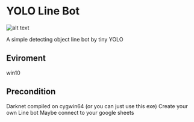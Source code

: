 # YOLO Line Bot

![alt text](https://github.com/jysh1214/YOLO-Line-bot/blob/master/picture/demo.png)

A simple detecting object line bot by tiny YOLO

## Eviroment
win10

## Precondition
Darknet compiled on cygwin64 (or you can just use this exe)
Create your own Line bot
Maybe connect to your google sheets
